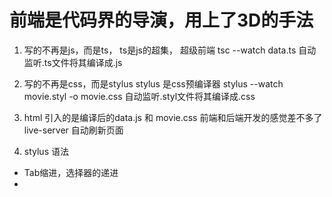 # 前端是代码界的导演，用上了3D的手法

1. 写的不再是js，而是ts，
  ts是js的超集， 超级前端
  tsc --watch data.ts 自动监听.ts文件将其编译成.js

2. 写的不再是css，而是stylus
  stylus 是css预编译器
  stylus --watch movie.styl -o movie.css 自动监听.styl文件将其编译成.css

3. html 引入的是编译后的data.js 和 movie.css
  前端和后端开发的感觉差不多了
  live-server 自动刷新页面

4. stylus 语法
  - Tab缩进，选择器的递进
  - 